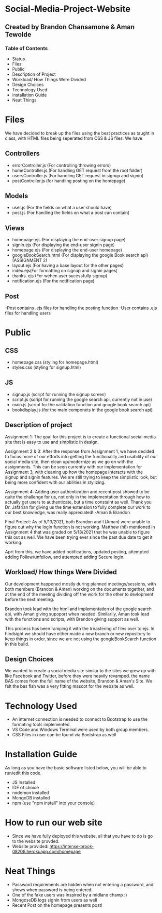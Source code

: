 # Social-Media-Project-Website
## Created by Brandon Chansamone & Aman Tewolde


### Table of Contents
- Status
- Files
- Public
- Description of Project
- Workload/ How Things Were Divided
- Design Choices
- Technology Used
- Installation  Guide
- Neat Things


# Files
We have decided to break up the files using the best practices as taught in class, with HTML files being seperated from CSS & JS files. We have:
## Controllers
- errorController.js (For controlling throwing errors)
- homeController.js (For handling GET request from the root folder)
- usersController.js (For handling GET request in signup and signin)
- postController.js (for handling posting on the homepage)
## Models
- user.js (For the fields on what a user should have)
- post.js (For handling the fields on what a post can contain)
## Views
- homepage.ejs (For displaying the end-user signup page)
- signin.ejs (For displaying the end-user signin page)
- homepage.ejs (For displaying the end-user homepage)
- googleBookSearch.html (For displaying the google Book search api) (ASSIGNMENT 2)
- layout.ejs (For having a base layout for the other pages)
- index.ejs(For formatting on signup and signin pages)
- thanks. ejs (For wehen user sucessfully signup)
- notification.ejs (For the notification page)
## Post
-Post contains .ejs files for handling the posting function
-User contains .ejs files for handling users
# Public
## CSS
- homepage.css (styling for homepage.html)
- styles.css (styling for signup.html)

## JS
- signup.js (script for running the signup screen)
- script.js (script for running the google search api, currently not in use)
- main.js (script for the validation function and google book search api)
- bookdisplay.js (for the main componets in the google book search api)

## Description of project
Assignment 1: The goal for this project is to create a functional social media site that is easy to use and simplistic in design.

Assignment 2 & 3: After the response from Assignment 1, we have decided to focus more of our efforts into getting the functionality and usability of our social media site, then clean up/modernize as we go on with the assignments. This can be seen currently with our implementation for Assignment 3, with cleaning up how the homepage interacts with the signup and signin features. We are still trying to keep the simplistic look, but being more confident with our abilities in stylizing.

Assignment 4: Adding user authentication and recent post showed to be quite the challenge for us, not only in the implementation through how to actually get users to authenticate, but a time constaint as well. Thank you Dr. Jafarian for giving us the time extension to fully complete our work to our best knowledge, was really appreciated! -Aman & Brandon

Final Project: As of 5/13/2021, both Brandon and I (Aman) were unable to figure out why the login function is not working. Matthew (hi!) mentioned in Assignment 4 that was graded on 5/13/2021 that he was unable to figure this out as well. We have been trying ever since the past due date to get it working.

Aprt from this, we have added notifications, updated posting, attempted adding Follow/unfollow, and attempted adding Secure login.

## Workload/ How things Were Divided
Our development happened mostly during planned meetings/sessions, with both members (Brandon & Aman) working on the documents together, and at the end of the meeting dividing off the work for the other to devlopment before the next meeting. 

Brandon took lead with the html and implementation of the google search api, with Aman giving supoport when needed. Similarlly, Aman took lead with the functions and scripts, with Brandon giving support as well.

This process has been ramping it with the trnasfering of files over to ejs. In hindsight we should have either made a new branch or new repository to keep things in order, since we are not using the googleBookSearch function in this build.



## Design Choices
We wanted to create a social media site similar to the sites we grew up with like Facebook and Twitter, before they were heavily revamped. the name BAS comes from the full name of the website, Brandon & Aman's Site. We felt the bas fish was a very fitting mascot for the website as well.

# Technology Used
- An internet connection is needed to connect to Bootstrap to use the formating tools implemented.
- VS Code and Windows Terminal were used by both group members.
- CSS Files in user can be found via Bootstrap as well

# Installation Guide
As long as you have the basic software listed below, you will be able to run/edit this code.
- JS Installed
- IDE of choice
- nodemon installed
- MongoDB installed
- npm (use "npm install" into your console)
# How to run our web site
- Since we have fully deployed this website, all that you have to do is go to the website provded.
- Website provided: https://intense-brook-08208.herokuapp.com/homepage

# Neat Things
- Password requirements are hidden when not entering a password, and shows when password is being entered.
- One of the fake users was inspired by a midlane champ :)
- MongoseDB logs signin from users as well
- Recent Post on the homepage presents post!


